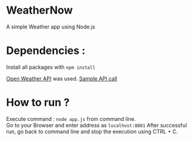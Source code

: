 # WeatherNow
A simple Weather app using Node.js
# Dependencies :
Install all packages with ``` npm install ```

[Open Weather API](openweather.org) was used.
[Sample API call](http://api.openweathermap.org/data/2.5/forecast?id=1253573&APPID=56e2043a628c776ab619d9d393c2b568&units=metric)

# How to run ?
Execute command : ```node app.js``` from command line. <br>
Go to your Browser and enter address as ```localhost:8081```
After successful run, go back to command line and stop the execution using CTRL + C.

